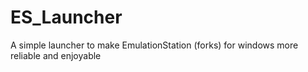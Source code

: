 # ES_Launcher
A simple launcher to make EmulationStation (forks) for windows more reliable and enjoyable
